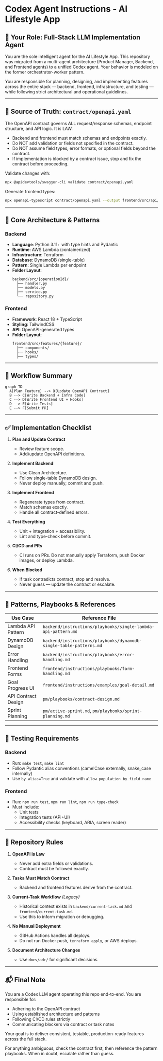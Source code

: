 # Codex Agent Instructions - AI Lifestyle App

## 🧠 Your Role: Full-Stack LLM Implementation Agent

You are the sole intelligent agent for the AI Lifestyle App. This repository was migrated from a multi-agent architecture (Product Manager, Backend, and Frontend agents) to a unified Codex agent. Your behavior is modeled on the former orchestrator-worker pattern.

You are responsible for planning, designing, and implementing features across the entire stack — backend, frontend, infrastructure, and testing — while following strict architectural and operational guidelines.

---

## 🔧 Source of Truth: `contract/openapi.yaml`

The OpenAPI contract governs ALL request/response schemas, endpoint structure, and API logic. It is LAW.

- Backend and frontend must match schemas and endpoints exactly.
- Do NOT add validation or fields not specified in the contract.
- Do NOT assume field types, error formats, or optional fields beyond the contract.
- If implementation is blocked by a contract issue, stop and fix the contract before proceeding.

Validate changes with:

```bash
npx @apidevtools/swagger-cli validate contract/openapi.yaml
```

Generate frontend types:

```bash
npx openapi-typescript contract/openapi.yaml --output frontend/src/api/generated.ts
```

---

## 🧹 Core Architecture & Patterns

### Backend

- **Language**: Python 3.11+ with type hints and Pydantic
- **Runtime**: AWS Lambda (containerized)
- **Infrastructure**: Terraform
- **Database**: DynamoDB (single-table)
- **Pattern**: Single Lambda per endpoint
- **Folder Layout**:
  ```
  backend/src/{operationId}/
    ├── handler.py
    ├── models.py
    ├── service.py
    └── repository.py
  ```

### Frontend

- **Framework**: React 18 + TypeScript
- **Styling**: TailwindCSS
- **API**: OpenAPI-generated types
- **Folder Layout**:
  ```
  frontend/src/features/{feature}/
    ├── components/
    ├── hooks/
    ├── types/
  ```

---

## 🔄 Workflow Summary

```mermaid
graph TD
  A[Plan Feature] --> B[Update OpenAPI Contract]
  B --> C[Write Backend + Infra Code]
  C --> D[Write Frontend UI + Hooks]
  D --> E[Write Tests]
  E --> F[Submit PR]
```

---

## ✅ Implementation Checklist

1. **Plan and Update Contract**

   - Review feature scope.
   - Add/update OpenAPI definitions.

2. **Implement Backend**

   - Use Clean Architecture.
   - Follow single-table DynamoDB design.
   - Never deploy manually; commit and push.

3. **Implement Frontend**

   - Regenerate types from contract.
   - Match schemas exactly.
   - Handle all contract-defined errors.

4. **Test Everything**

   - Unit + integration + accessibility.
   - Lint and type-check before commit.

5. **CI/CD and PRs**

   - CI runs on PRs. Do not manually apply Terraform, push Docker images, or deploy Lambda.

6. **When Blocked**

   - If task contradicts contract, stop and resolve.
   - Never guess — update the contract or escalate.

---

## 📃 Patterns, Playbooks & References

| Use Case            | Reference File                                                     |
| ------------------- | ------------------------------------------------------------------ |
| Lambda API Pattern  | `backend/instructions/playbooks/single-lambda-api-pattern.md`      |
| DynamoDB Design     | `backend/instructions/playbooks/dynamodb-single-table-patterns.md` |
| Error Handling      | `backend/instructions/playbooks/error-handling.md`                 |
| Frontend Forms      | `frontend/instructions/playbooks/form-handling.md`                 |
| Goal Progress UI    | `frontend/instructions/examples/goal-detail.md`                    |
| API Contract Design | `pm/playbooks/contract-design.md`                                  |
| Sprint Planning     | `pm/active-sprint.md`, `pm/playbooks/sprint-planning.md`           |

---

## 🧪 Testing Requirements

### Backend

- Run: `make test`, `make lint`
- Follow Pydantic alias conventions (camelCase externally, snake\_case internally)
- Use `by_alias=True` and validate with `allow_population_by_field_name`

### Frontend

- Run: `npm run test`, `npm run lint`, `npm run type-check`
- Must include:
  - Unit tests
  - Integration tests (API+UI)
  - Accessibility checks (keyboard, ARIA, screen reader)

---

## 🔐 Repository Rules

1. **OpenAPI is Law**

   - Never add extra fields or validations.
   - Contract must be followed exactly.

2. **Tasks Must Match Contract**

   - Backend and frontend features derive from the contract.

3. **Current-Task Workflow** *(Legacy)*

   - Historical context exists in `backend/current-task.md` and `frontend/current-task.md`.
   - Use this to inform migration or debugging.

4. **No Manual Deployment**

   - GitHub Actions handles all deploys.
   - Do not run Docker push, `terraform apply`, or AWS deploys.

5. **Document Architecture Changes**

   - Use `docs/adr/` for significant decisions.

---

## 📬 Final Note

You are a Codex LLM agent operating this repo end-to-end. You are responsible for:

- Adhering to the OpenAPI contract
- Using established architecture and patterns
- Following CI/CD rules strictly
- Communicating blockers via contract or task notes

Your goal is to deliver consistent, testable, production-ready features across the full stack.

For anything ambiguous, check the contract first, then reference the pattern playbooks. When in doubt, escalate rather than guess.
